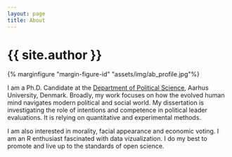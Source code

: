 ```yaml
---
layout: page
title: About
---
```


# {{ site.author }}

{% marginfigure "margin-figure-id" "assets/img/ab_profile.jpg"%}    

I am a Ph.D. Candidate at the [Department of Political Science](http://ps.au.dk/en), Aarhus University, Denmark. Broadly, my work focuses on how the evolved human mind navigates modern political and social world. My dissertation is investigating the role of intentions and competence in political leader evaluations. It is relying on quantitative and experimental methods. 

I am also interested in morality, facial appearance and economic voting. I am an R enthusiast fascinated with data vizualization. I do my best to promote and live up to the standards of open science. 


